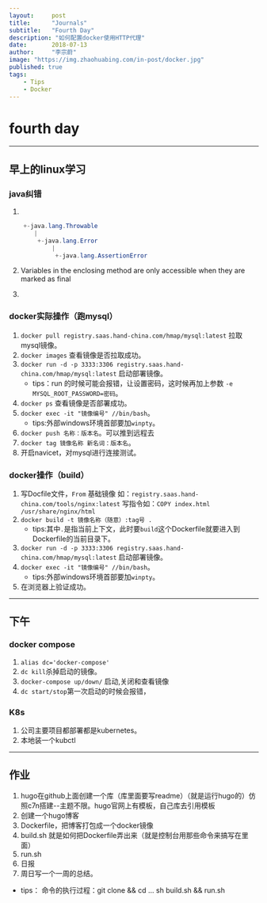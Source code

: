 ```yaml
---
layout:     post
title:      "Journals"
subtitle:   "Fourth Day"
description: "如何配置docker使用HTTP代理"
date:       2018-07-13
author:     "李宗蔚"
image: "https://img.zhaohuabing.com/in-post/docker.jpg"
published: true
tags:
    - Tips
    - Docker
---
```

fourth day
=

-------------------------------------------

## 早上的linux学习

### java纠错 
1. 
```java
    +-java.lang.Throwable
       |
        +-java.lang.Error
            |
             +-java.lang.AssertionError
```

2. Variables in the enclosing method are only accessible when they are marked as final

3. 


### docker实际操作（跑mysql）
1. `docker pull registry.saas.hand-china.com/hmap/mysql:latest` 拉取mysql镜像。
2. `docker images`    查看镜像是否拉取成功。
3. `docker run -d -p 3333:3306 registry.saas.hand-china.com/hmap/mysql:latest`  启动部署镜像。
    * tips：run 的时候可能会报错，让设置密码，这时候再加上参数 `-e MYSQL_ROOT_PASSWORD=密码`。
4. `docker ps` 查看镜像是否部署成功。
5. `docker exec -it "镜像编号" //bin/bash`。
    * tips:外部windows环境首部要加`winpty`。
6. `docker push 名称：版本名`。可以推到远程去
7. `docker tag 镜像名称 新名词：版本名`。
8. 开启navicet，对mysql进行连接测试。

### docker操作（build）
1. 写Docfile文件，`From` 基础镜像 如：`registry.saas.hand-china.com/tools/nginx:latest`
写指令如：`COPY index.html /usr/share/nginx/html`
2. `docker build -t 镜像名称（随意）:tag号 .`
    * tips:其中`.`是指当前上下文，此时要`build`这个Dockerfile就要进入到Dockerfile的当前目录下。
3. `docker run -d -p 3333:3306 registry.saas.hand-china.com/hmap/mysql:latest`  启动部署镜像。
4. `docker exec -it "镜像编号" //bin/bash`。
    * tips:外部windows环境首部要加`winpty`。
5. 在浏览器上验证成功。


-------------------------------------------

## 下午

### docker compose
1. `alias dc='docker-compose'`
2. `dc kill`杀掉启动的镜像。
3. `docker-compose up/down/` 启动,关闭和查看镜像
4. `dc start/stop`第一次启动的时候会报错，

### K8s
1. 公司主要项目都部署都是kubernetes。
2. 本地装一个kubctl

-------------------------------------------

## 作业
1. hugo在github上面创建一个库（库里面要写readme）（就是运行hugo的）仿照c7n搭建--主题不限。hugo官网上有模板，自己库去引用模板
2. 创建一个hugo博客
3. Dockerfile，把博客打包成一个docker镜像
4. build.sh 就是如何把Dockerfile弄出来（就是控制台用那些命令来搞写在里面）
5. run.sh
6. 日报
7. 周日写一个一周的总结。

* tips：
    命令的执行过程：git clone && cd ...
    sh build.sh && run.sh